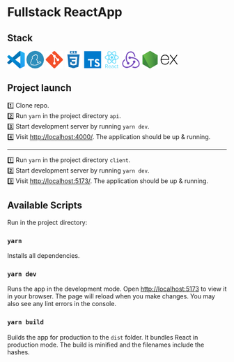 # Fullstack ReactApp

## Stack

<div>

  <img src="https://raw.githubusercontent.com/devicons/devicon/master/icons/vscode/vscode-original.svg" title="VSCode" alt="VSCode" width="40" height="40"/>

  <img src="https://raw.githubusercontent.com/devicons/devicon/master/icons/yarn/yarn-original.svg" title="Yarn" alt="Yarn" width="40" height="40"/>

  <img src="https://raw.githubusercontent.com/devicons/devicon/master/icons/git/git-original.svg" title="Git" alt="Git" width="40" height="40"/>

  <img src="https://github.com/devicons/devicon/blob/master/icons/css3/css3-plain-wordmark.svg" title="CSS" alt="CSS" width="40" height="40"/>

  <img src="https://raw.githubusercontent.com/devicons/devicon/master/icons/typescript/typescript-original.svg" title="TypeScript" alt="TypeScript" width="40" height="40"/>

  <img src="https://raw.githubusercontent.com/devicons/devicon/master/icons/react/react-original-wordmark.svg" title="React" alt="React" width="40" height="40"/>

  <img src="https://github.com/devicons/devicon/blob/master/icons/redux/redux-original.svg" title="Redux" alt="Redux" width="40" height="40"/>

  <img src="https://github.com/devicons/devicon/blob/master/icons/nodejs/nodejs-original.svg" title="NodeJS" alt="NodeJS" width="40" height="40"/>

  <img src="https://github.com/devicons/devicon/blob/master/icons/express/express-original.svg" title="Express" alt="Express" width="40" height="40"/>

</div>

## Project launch

1️⃣ Clone repo.\
2️⃣ Run `yarn` in the project directory `api`.\
3️⃣ Start development server by running `yarn dev`.\
4️⃣ Visit <http://localhost:4000/>. The application should be up & running.

---

1️⃣ Run `yarn` in the project directory `client`.\
2️⃣ Start development server by running `yarn dev`.\
3️⃣ Visit <http://localhost:5173/>. The application should be up & running.

## Available Scripts

Run in the project directory:

### `yarn`

Installs all dependencies.

### `yarn dev`

Runs the app in the development mode. Open [http://localhost:5173](http://localhost:5173) to view it in your browser.
The page will reload when you make changes. You may also see any lint errors in the console.

### `yarn build`

Builds the app for production to the `dist` folder.
It bundles React in production mode. The build is minified and the filenames include the hashes.
